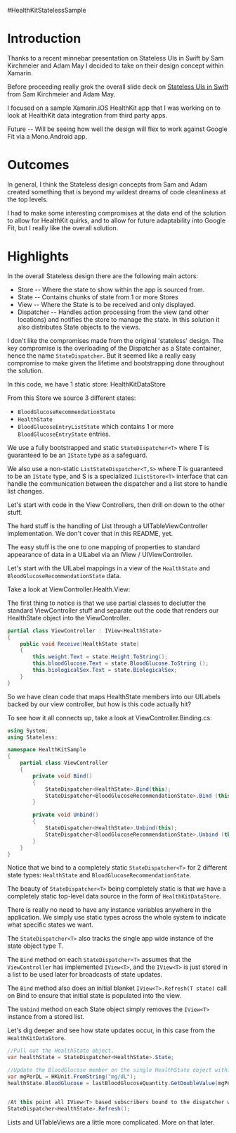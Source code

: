 #HealthKitStatelessSample

Introduction
============

Thanks to a recent minnebar presentation on Stateless UIs in Swift by Sam Kirchmeier and Adam May I decided to take on their design concept within Xamarin.

Before proceeding really grok the overall slide deck on [Stateless UIs in Swift](https://speakerdeck.com/skirchmeier/exploring-stateless-uis-in-swift) from Sam Kirchmeier and Adam May.

I focused on a sample Xamarin.iOS HealthKit app that I was working on to look at HealthKit data integration from third party apps.

Future -- Will be seeing how well the design will flex to work against Google Fit via a Mono.Android app.


Outcomes
========

In general, I think the Stateless design concepts from Sam and Adam created something that is beyond my wildest dreams of code cleanliness at the top levels.

I had to make some interesting compromises at the data end of the solution to allow for HealthKit quirks, and to allow for future adaptability into Google Fit, but I really like the overall solution.


Highlights
==========




In the overall Stateless design there are the following main actors:

* Store -- Where the state to show within the app is sourced from.
* State -- Contains chunks of state from 1 or more Stores
* View -- Where the State is to be received and only displayed.
* Dispatcher -- Handles action processing from the view (and other locations) and notifies the store to manage the state. In this solution it also distributes State objects to the views.

I don't like the compromises made from the original 'stateless' design. The key compromise is the overloading of the Dispatcher as a State container, hence the name `StateDispatcher`. But it seemed like a really easy compromise to make given the lifetime and bootstrapping done throughout the solution.

In this code, we have 1 static store: HealthKitDataStore

From this Store we source 3 different states:
* `BloodGlucoseRecommendationState`
* `HealthState`
* `BloodGlucoseEntryListState` which contains 1 or more `BloodGlucoseEntryState` entries.

We use a fully bootstrapped and static `StateDispatcher<T>` where T is guaranteed to be an `IState` type as a safeguard.

We also use a non-static `ListStateDispatcher<T,S>` where T is guaranteed to be an `IState` type, and S is a specialized `IListStore<T>` interface that can handle the communication between the dispatcher and a list store to handle list changes.

Let's start with code in the View Controllers, then drill on down to the other stuff.

The hard stuff is the handling of List<T> through a UITableViewController implementation. We don't cover that in this README, yet.

The easy stuff is the one to one mapping of properties to standard appearance of data in a UILabel via an IView / UIViewController.

Let's start with the UILabel mappings in a view of the `HealthState` and `BloodGlucoseRecommendationState` data.

Take a look at ViewController.Health.View:

The first thing to notice is that we use partial classes to declutter the standard ViewController stuff and separate out the code that renders our HealthState object into the ViewController.

```C#
partial class ViewController : IView<HealthState>
{
	public void Receive(HealthState state)
	{
		this.weight.Text = state.Height.ToString();
		this.bloodGlucose.Text = state.BloodGlucose.ToString ();
		this.biologicalSex.Text = state.BiologicalSex;
	}
}
```

So we have clean code that maps HealthState members into our UILabels backed by our view controller, but how is this code actually hit?

To see how it all connects up, take a look at ViewController.Binding.cs:
```C#
using System;
using Stateless;

namespace HealthKitSample
{
	partial class ViewController
	{
		private void Bind()
		{
			StateDispatcher<HealthState>.Bind(this);
			StateDispatcher<BloodGlucoseRecommendationState>.Bind (this);
		}

		private void Unbind()
		{
			StateDispatcher<HealthState>.Unbind(this);
			StateDispatcher<BloodGlucoseRecommendationState>.Unbind (this);
		}
	}
}
```	

Notice that we bind to a completely static `StateDispatcher<T>` for 2 different state types: `HealthState` and `BloodGlucoseRecommendationState`.

The beauty of `StateDispatcher<T>` being completely static is that we have a completely static top-level data source in the form of `HealthKitDataStore`.

There is really no need to have any instance variables anywhere in the application. We simply use static types across the whole system to indicate what specific states we want.

The `StateDispatcher<T>` also tracks the single app wide instance of the state object type T.

The `Bind` method on each `StateDispatcher<T>` assumes that the `ViewController` has implemented `IView<T>`, and the `IView<T>` is just stored in a list to be used later for broadcasts of state updates.

The `Bind` method also does an initial blanket `IView<T>.Refresh(T state)` call on Bind to ensure that initial state is populated into the view.

The `Unbind` method on each State object simply removes the `IView<T>` instance from a stored list.


Let's dig deeper and see how state updates occur, in this case from the `HealthKitDataStore`.

```C#
//Pull out the HealthState object.
var healthState = StateDispatcher<HealthState>.State;

//Update the BloodGlucose member on the single HealthState object within the app.
var mgPerDL = HKUnit.FromString("mg/dL");
healthState.BloodGlucose = lastBloodGlucoseQuantity.GetDoubleValue(mgPerDL);


/At this point all IView<T> based subscribers bound to the dispatcher will update.
StateDispatcher<HealthState>.Refresh();
```



Lists and UITableViews are a little more complicated. More on that later.



